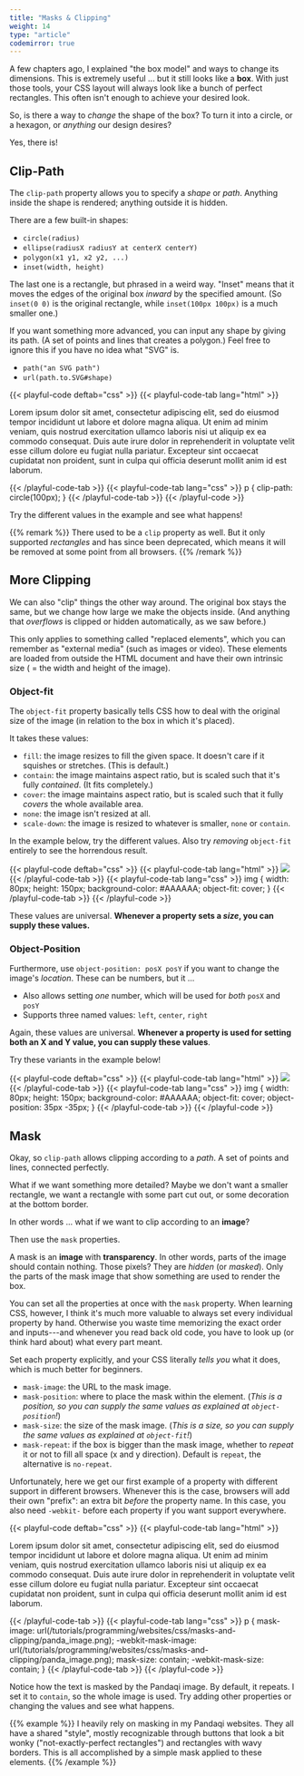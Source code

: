 ```yaml
---
title: "Masks & Clipping"
weight: 14
type: "article"
codemirror: true
---
```


A few chapters ago, I explained "the box model" and ways to change its dimensions. This is extremely useful ... but it still looks like a **box**. With just those tools, your CSS layout will always look like a bunch of perfect rectangles. This often isn't enough to achieve your desired look.

So, is there a way to _change_ the shape of the box? To turn it into a circle, or a hexagon, or _anything_ our design desires?

Yes, there is!

## Clip-Path

The `clip-path` property allows you to specify a _shape_ or _path_. Anything inside the shape is rendered; anything outside it is hidden.

There are a few built-in shapes:

* `circle(radius)`
* `ellipse(radiusX radiusY at centerX centerY)`
* `polygon(x1 y1, x2 y2, ...)`
* `inset(width, height)`

The last one is a rectangle, but phrased in a weird way. "Inset" means that it moves the edges of the original box _inward_ by the specified amount. (So `inset(0 0)` is the original rectangle, while `inset(100px 100px)` is a much smaller one.)

If you want something more advanced, you can input any shape by giving its path. (A set of points and lines that creates a polygon.) Feel free to ignore this if you have no idea what "SVG" is.

* `path("an SVG path")`
* `url(path.to.SVG#shape)`

{{< playful-code deftab="css" >}}
{{< playful-code-tab lang="html" >}}
<p>Lorem ipsum dolor sit amet, consectetur adipiscing elit, sed do eiusmod tempor incididunt ut labore et dolore magna aliqua. Ut enim ad minim veniam, quis nostrud exercitation ullamco laboris nisi ut aliquip ex ea commodo consequat. Duis aute irure dolor in reprehenderit in voluptate velit esse cillum dolore eu fugiat nulla pariatur. Excepteur sint occaecat cupidatat non proident, sunt in culpa qui officia deserunt mollit anim id est laborum.</p>
{{< /playful-code-tab >}}
{{< playful-code-tab lang="css" >}}
p {
  clip-path: circle(100px);
}
{{< /playful-code-tab >}}
{{< /playful-code >}}

Try the different values in the example and see what happens!

{{% remark %}}
There used to be a `clip` property as well. But it only supported _rectangles_ and has since been deprecated, which means it will be removed at some point from all browsers.
{{% /remark %}}

## More Clipping

We can also "clip" things the other way around. The original box stays the same, but we change how large we make the objects inside. (And anything that _overflows_ is clipped or hidden automatically, as we saw before.)

This only applies to something called "replaced elements", which you can remember as "external media" (such as images or video). These elements are loaded from outside the HTML document and have their own intrinsic size ( = the width and height of the image).

### Object-fit

The `object-fit` property basically tells CSS how to deal with the original size of the image (in relation to the box in which it's placed).

It takes these values:

* `fill`: the image resizes to fill the given space. It doesn't care if it squishes or stretches. (This is default.)
* `contain`: the image maintains aspect ratio, but is scaled such that it's fully _contained_. (It fits completely.)
* `cover`: the image maintains aspect ratio, but is scaled such that it fully _covers_ the whole available area.
* `none`: the image isn't resized at all.
* `scale-down`: the image is resized to whatever is smaller, `none` or `contain`.

In the example below, try the different values. Also try _removing_ `object-fit` entirely to see the horrendous result.

{{< playful-code deftab="css" >}}
{{< playful-code-tab lang="html" >}}
<img src="/tutorials/programming/websites/css/masks-and-clipping/panda_image.png">
{{< /playful-code-tab >}}
{{< playful-code-tab lang="css" >}}
img {
  width: 80px;
  height: 150px;
  background-color: #AAAAAA;
  object-fit: cover; 
}
{{< /playful-code-tab >}}
{{< /playful-code >}}

These values are universal. **Whenever a property sets a _size_, you can supply these values.**

### Object-Position

Furthermore, use `object-position: posX posY` if you want to change the image's _location_. These can be numbers, but it ...

* Also allows setting _one_ number, which will be used for _both_ `posX` and `posY`
* Supports three named values: `left`, `center`, `right`

Again, these values are universal. **Whenever a property is used for setting both an X and Y value, you can supply these values**.

Try these variants in the example below!

{{< playful-code deftab="css" >}}
{{< playful-code-tab lang="html" >}}
<img src="/tutorials/programming/websites/css/masks-and-clipping/panda_image.png">
{{< /playful-code-tab >}}
{{< playful-code-tab lang="css" >}}
img {
  width: 80px;
  height: 150px;
  background-color: #AAAAAA;
  object-fit: cover; 
  object-position: 35px -35px;
}
{{< /playful-code-tab >}}
{{< /playful-code >}}

## Mask

Okay, so `clip-path` allows clipping according to a _path_. A set of points and lines, connected perfectly.

What if we want something more detailed? Maybe we don't want a smaller rectangle, we want a rectangle with some part cut out, or some decoration at the bottom border.

In other words ... what if we want to clip according to an **image**?

Then use the `mask` properties.

A mask is an **image** with **transparency**. In other words, parts of the image should contain nothing. Those pixels? They are _hidden_ (or _masked_). Only the parts of the mask image that show something are used to render the box.

You can set all the properties at once with the `mask` property. When learning CSS, however, I think it's much more valuable to always set every individual property by hand. Otherwise you waste time memorizing the exact order and inputs---and whenever you read back old code, you have to look up (or think hard about) what every part meant.

Set each property explicitly, and your CSS literally _tells you_ what it does, which is much better for beginners.

* `mask-image`: the URL to the mask image.
* `mask-position`: where to place the mask within the element. (_This is a position, so you can supply the same values as explained at `object-position`!_)
* `mask-size`: the size of the mask image. (_This is a size, so you can supply the same values as explained at `object-fit`!_)
* `mask-repeat`: if the box is bigger than the mask image, whether to _repeat_ it or not to fill all space (x and y direction). Default is `repeat`, the alternative is `no-repeat`.

Unfortunately, here we get our first example of a property with different support in different browsers. Whenever this is the case, browsers will add their own "prefix": an extra bit _before_ the property name. In this case, you also need `-webkit-` before each property if you want support everywhere.

{{< playful-code deftab="css" >}}
{{< playful-code-tab lang="html" >}}
<p>Lorem ipsum dolor sit amet, consectetur adipiscing elit, sed do eiusmod tempor incididunt ut labore et dolore magna aliqua. Ut enim ad minim veniam, quis nostrud exercitation ullamco laboris nisi ut aliquip ex ea commodo consequat. Duis aute irure dolor in reprehenderit in voluptate velit esse cillum dolore eu fugiat nulla pariatur. Excepteur sint occaecat cupidatat non proident, sunt in culpa qui officia deserunt mollit anim id est laborum.</p>
{{< /playful-code-tab >}}
{{< playful-code-tab lang="css" >}}
p {
  mask-image: url(/tutorials/programming/websites/css/masks-and-clipping/panda_image.png);
  -webkit-mask-image: url(/tutorials/programming/websites/css/masks-and-clipping/panda_image.png);
  mask-size: contain;
  -webkit-mask-size: contain;
}
{{< /playful-code-tab >}}
{{< /playful-code >}}

Notice how the text is masked by the Pandaqi image. By default, it repeats. I set it to `contain`, so the whole image is used. Try adding other properties or changing the values and see what happens.

{{% example %}}
I heavily rely on masking in my Pandaqi websites. They all have a shared "style", mostly recognizable through buttons that look a bit wonky ("not-exactly-perfect rectangles") and rectangles with wavy borders. This is all accomplished by a simple mask applied to these elements.
{{% /example %}}
